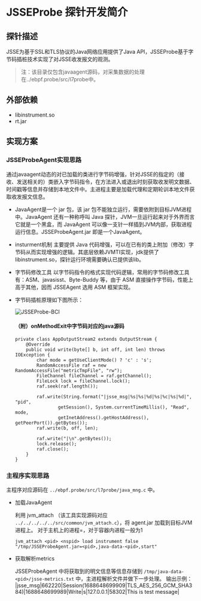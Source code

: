 # JSSEProbe 探针开发简介

## 探针描述

JSSE为基于SSL和TLS协议的Java网络应用提供了Java API，JSSEProbe基于字节码插桩技术实现了对JSSE收发报文的观测。

> 注：该目录仅包含javaagent源码，对采集数据的处理在../ebpf.probe/src/l7probe中。



## 外部依赖

- libinstrument.so
- rt.jar



## 实现方案

### JSSEProbeAgent实现思路

通过javaagent动态的对已加载的类进行字节码增强，针对JSSE的指定的（接收、发送相关的）类嵌入字节码指令，在方法进入或退出时刻获取收发明文数据、时间戳等信息并存储到本地文件中。主进程主要是加载代理和定期轮训本地文件获取收发报文信息。

- JavaAgent是一个 jar 包，该 jar 包不能独立运行，需要依附到目标JVM进程中。JavaAgent 还有一种称呼叫 Java 探针，JVM一旦运行起来对于外界而言它就是一个黑盒，而 JavaAgent 可以像一支针一样插到JVM内部，获取进程运行信息。JSSEProbeAgent.jar 即是一个JavaAgent。

- insturment机制 主要提供 Java 代码增强，可以在已有的类上附加（修改）字节码从而实现增强的逻辑。其底层依赖JVMTI实现，jdk提供了 libinstrument.so，探针运行环境需要确认已提供该lib。

- 字节码修改工具 以字节码指令的格式实现代码逻辑，常用的字节码修改工具有：ASM、javasisst、Byte-Buddy 等，由于 ASM 直接操作字节码，性能上高于其他，因而 JSSEAgent 选用 ASM 框架实现。

- 字节码插桩原理如下图所示：

  ![JSSEProbe-BCI](../../../../../doc/pic/JSSEProbe-BCI.png)
  
  #### （附）onMethodExit中字节码对应的java源码
  
  ```
  private class AppOutputStream2 extends OutputStream {
      @Override
      public void write(byte[] b, int off, int len) throws IOException {
          char mode = getUseClientMode() ? 'c' : 's';
          RandomAccessFile raf = new RandomAccessFile("metricTmpFile", "rw");
          FileChannel fileChannel = raf.getChannel();
          FileLock lock = fileChannel.lock();
          raf.seek(raf.length());
  
          raf.write(String.format("|jsse_msg|%s|%s|%d|%s|%c|%s|%d|", "pid",
                  getSession(), System.currentTimeMillis(), "Read", mode,
                  getInetAddress().getHostAddress(), getPeerPort()).getBytes());
          raf.write(b, off, len);
  
          raf.write("|\n".getBytes());
          lock.release();
          raf.close();
      }
  }
  ```
  
  

### 主程序实现思路

主程序对应源码在 `../ebpf.probe/src/l7probe/java_mng.c` 中。

- 加载JavaAgent

  利用 jvm_attach （该工具实现源码对应 `../../../../../src/common/jvm_attach.c`），将 agent.jar 加载到目标JVM进程上。
  对于主机上的进程<nspid>=<pid>，对于容器内进程<nspid>一般为1

  ```shell
  jvm_attach <pid> <nspid> load instrument false "/tmp/JSSEProbeAgent.jar=<pid>,java-data-<pid>,start"
  ```

- 获取解析metrics

  JSSEProbeAgent 中将获取到的明文信息等信息存储到 `/tmp/java-data-<pid>/jsse-metrics.txt` 中，主进程解析文件并做下一步处理。
  输出示例：
  |jsse_msg|662220|Session(1688648699909|TLS_AES_256_GCM_SHA384)|1688648699989|Write|s|127.0.0.1|58302|This is test message|